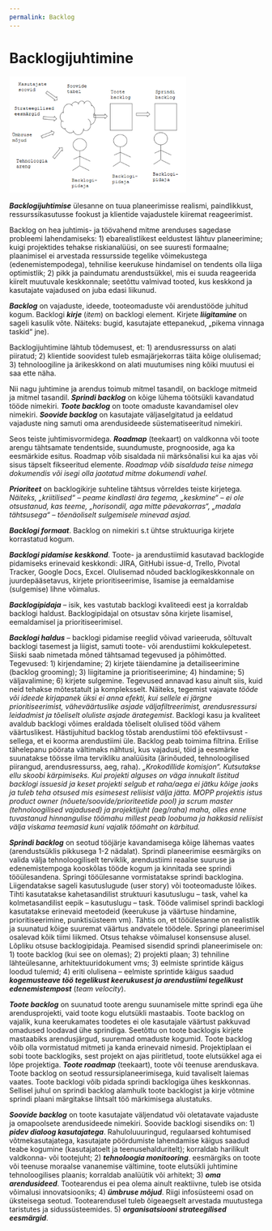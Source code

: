 ```yaml
---
permalink: Backlog
---
```


# Backlogijuhtimine

<img src='img/Backlog.PNG' style='width:350px;'>

***Backlogijuhtimise*** ülesanne on tuua planeerimisse realismi, paindlikkust, ressurssikasutusse fookust ja klientide vajadustele kiiremat reageerimist.

Backlog on hea juhtimis- ja töövahend mitme arenduses sagedase probleemi lahendamiseks: 1) ebarealistlikest eeldustest lähtuv planeerimine; kuigi projektides tehakse riskianalüüsi, on see suuresti formaalne; plaanimisel ei arvestada ressursside tegelike võimekustega (edenemistempodega), tehnilise keerukuse hindamisel on tendents olla liiga optimistlik; 2) pikk ja paindumatu arendustsükkel, mis ei suuda reageerida kiirelt muutuvale keskkonnale; seetõttu valmivad tooted, kus keskkond ja kasutajate vajadused on juba edasi liikunud. 

***Backlog*** on vajaduste, ideede, tooteomaduste või arendustööde juhitud kogum. Backlogi ***kirje*** (_item_) on backlogi element. Kirjete ***liigitamine*** on sageli kasulik võte. Näiteks: bugid, kasutajate ettepanekud, „pikema vinnaga taskid“ jne).

Backlogijuhtimine lähtub tõdemusest, et: 1) arendusressurss on alati piiratud; 2) klientide soovidest tuleb esmajärjekorras täita kõige olulisemad; 3) tehnoloogiline ja ärikeskkond on alati muutumises ning kõiki muutusi ei saa ette näha.

Nii nagu juhtimine ja arendus toimub mitmel tasandil, on backloge mitmeid ja mitmel tasandil. ***Sprindi backlog*** on kõige lühema töötsükli kavandatud tööde nimekiri. ***Toote backlog*** on toote omaduste kavandamisel olev nimekiri. ***Soovide backlog*** on kasutajate väljaselgitatud ja eeldatud vajaduste ning samuti oma arendusideede süstematiseeritud nimekiri.

Seos teiste juhtimisvormidega. ***Roadmap*** (teekaart) on valdkonna või toote arengu tähtsamate tendentside, suundumuste, prognooside, aga ka eesmärkide esitus. Roadmap võib sisaldada nii märksõnalisi kui ka ajas või sisus täpselt fikseeritud elemente. _Roadmap võib sisalduda teise nimega dokumendis või isegi olla jaotatud mitme dokumendi vahel._

***Prioriteet*** on backlogikirje suhteline tähtsus võrreldes teiste kirjetega. _Näiteks, „kriitilised“ – peame kindlasti ära tegema, „keskmine“ – ei ole otsustanud, kas teeme, „horisondil, aga mitte päevakorras“, „madala tähtsusega“ – tõenäoliselt sulgemisele minevad asjad._

***Backlogi formaat***. Backlog on nimekiri s.t ühtse struktuuriga kirjete korrastatud kogum. 

***Backlogi pidamise keskkond***. Toote- ja arendustiimid kasutavad backlogide pidamiseks erinevaid keskkondi: JIRA, GitHubi issue-d, Trello, Pivotal Tracker, Google Docs, Excel. Olulisemad nõuded backlogikeskkonnale on juurdepääsetavus, kirjete prioritiseerimise, lisamise ja eemaldamise (sulgemise) lihne võimalus.

***Backlogipidaja*** – isik, kes vastutab backlogi kvaliteedi eest ja korraldab backlogi haldust. Backlogipidajal on otsustav sõna kirjete lisamisel, eemaldamisel ja prioritiseerimisel.

***Backlogi haldus*** – backlogi pidamise reeglid võivad varieeruda, sõltuvalt backlogi tasemest ja liigist, samuti toote- või arendustiimi kokkulepetest. Siiski saab nimetada mõned tähtsamad tegevused ja põhimõtted. Tegevused: 1) kirjendamine; 2) kirjete täiendamine ja detailiseerimine (backlog grooming); 3)  liigitamine ja prioritiseerimine; 4) hindamine; 5) väljavalimine; 6) kirjete sulgemine. Tegevused annavad kasu ainult siis, kuid neid tehakse mõtestatult ja kompleksselt. Näiteks, tegemist vajavate _tööde või ideede kirjapanek üksi ei anna efekti, kui sellele ei järgne prioritiseerimist, väheväärtuslike asjade väljafiltreerimist, arendusressursi leidadmist ja tõeliselt oluliste asjade ärategemist_. Backlogi kasu ja kvaliteet avaldub backlogi võimes eraldada tõeliselt olulised tööd vähem väärtuslikest. Hästijuhitud backlog tõstab arendustiimi töö efektiivsust - sellega, et ei koorma arendustiimi üle. Backlog peab toimima filtrina. Erilise tähelepanu pöörata vältimaks nähtusi, kus vajadusi, töid ja eesmärke suunatakse töösse ilma tervikliku analüüsita (ärinõuded, tehnoloogilised piirangud, arendusressurss, aeg, raha).
_„Krokodillide komisjon“. Kutsutakse ellu skoobi kärpimiseks. Kui projekti alguses on väga innukalt listitud backlogi issuesid ja keset projekti selgub et raha/aega ei jätku kõige jaoks ja tuleb teha otsused mis esimesest reliisist välja jätta. MOPP projektis istus product owner (nõuete/soovide/prioriteetide pool) ja scrum master (tehnoloogilised vajadused) ja projektijuht (aeg/raha) maha, olles enne tuvastanud hinnangulise töömahu millest peab loobuma ja hakkasid reliisist välja viskama teemasid kuni vajalik töömaht on kärbitud._

***Sprindi backlog*** on seotud tööjärje kavandamisega kõige lähemas vaates (arendustsüklis pikkusega 1-2 nädalat). Sprindi planeerimise eesmärgiks on valida välja tehnoloogiliselt terviklik, arendustiimi reaalse suuruse ja edenemistempoga kooskõlas tööde kogum ja kinnitada see sprindi tööülesandena. Springi tööülesanne vormistatakse sprindi backlogina. Liigendatakse sageli kasutuslugude (user story) või tooteomaduste lõikes. Tihti kasutatakse kahetasandilist struktuuri kasutuslugu – task, vahel ka kolmetasandilist eepik – kasutuslugu – task. Tööde valimisel sprindi backlogi kasutatakse erinevaid meetodeid (keerukuse ja väärtuse hindamine, prioritiseerimine, punktisüsteem vm). Tähtis on, et tööülesanne on realistlik ja suunatud kõige suuremat väärtus andvatele töödele. Springi planeerimisel osalevad kõik tiimi liikmed. Otsus tehakse võimalusel konsensuse alusel. Lõpliku otsuse backlogipidaja.
Peamised sisendid sprindi planeerimisele on: 1) toote backlog (kui see on olemas); 2) projekti plaan; 3) tehniline lähteülesanne, arhitektuuridokument vms; 3) eelmiste sprintide käigus loodud tulemid; 4) eriti olulisena – eelmiste sprintide käigus saadud ***kogemusteave töö tegelikust keerukusest ja arendustiimi tegelikust edenemistempost*** (_team velocity_).

***Toote backlog*** on suunatud toote arengu suunamisele mitte sprindi ega ühe arendusprojekti, vaid toote kogu elutsükli mastaabis. Toote backlog on vajalik, kuna keerukamates toodetes ei ole kasutajale väärtust pakkuvad omadused loodavad ühe sprindiga. Seetõttu on toote backlogis kirjete mastaabiks arendusjärgud, suuremad omaduste kogumid. Toote backlog võib olla vormistatud mitmeti ja kanda erinevaid nimesid. Projektiplaan ei sobi toote backlogiks, sest projekt on ajas piiritletud, toote elutsükkel aga ei lõpe projektiga. ***Toote roadmap*** (teekaart), toote või teenuse arenduskava. Toote backlog on seotud ressursiplaneerimisega, kuid tavaliselt laiemas vaates. Toote backlogi võib pidada sprindi backlogiga ühes keskkonnas. Sellisel juhul on sprindi backlog alamhulk toote backlogist ja kirje võtmine sprindi plaani märgitakse lihtsalt töö märkimisega alustatuks. 

***Soovide backlog*** on toote kasutajate väljendatud või oletatavate vajaduste ja omapoolsete arendusideede nimekiri. Soovide backlogi sisendiks on: 1) ***pidev dialoog kasutajatega***. Rahuloluuuringud, regulaarsed kohtumised võtmekasutajatega, kasutajate pöördumiste lahendamise käigus saadud teabe kogumine (kasutajatoelt ja teenusehalduritelt); korraldab harilikult valdkonna- või tootejuht; 2) ***tehnoloogia monitooring***. eesmärgiks on toote või teenuse moraalse vananemise vältimine, toote elutsükli juhtimine tehnoloogilises plaanis; korraldab analüütik või arhitekt; 3) ***oma arendusideed***. Tootearendus ei pea olema ainult reaktiivne, tuleb ise otsida võimalusi innovatsiooniks; 4) ***ümbruse mõjud***. Riigi infosüsteemi osad on üksteisega seotud. Tootearendusel tuleb õigeaegselt arvestada muutustega taristutes ja sidussüsteemides. 5) ***organisatsiooni strateegilised eesmärgid***. 

